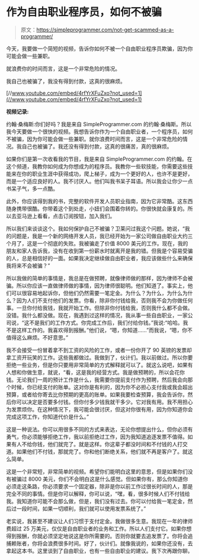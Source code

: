 # 作为自由职业程序员，如何不被骗

> 原文：<https://simpleprogrammer.com/not-get-scammed-as-a-programmer/>

今天，我要做一个简短的视频，告诉你如何不被一个自由职业程序员欺骗，因为你可能会做一些兼职。

就浪费你的时间而言，这是一个非常危险的情况。

我自己也被骗了，我没有得到付款，这真的很麻烦。

[//www.youtube.com/embed/4rfYrXFuZxo?not_used=1](//www.youtube.com/embed/4rfYrXFuZxo?not_used=1)

**视频记录:**

约翰·桑梅斯:你们好吗？我是来自 SimpleProgrammer.com 的约翰·桑梅斯。所以我今天要做一个很快的视频。我想告诉你作为一个自由职业者，一个程序员，如何不被骗，因为你可能会做一些兼职。就你浪费时间而言，这是一个非常危险的情况。我自己也被骗了。我还没有得到付款，这真的很痛苦，真的很麻烦。

如果你们是第一次收看我的节目，我是来自 SimpleProgrammer.com 的约翰。在这个频道，我教你如何成为你想成为的程序员。我教你一些软技能，你需要这些技能来在你的职业生涯中获得成功，爬上梯子，成为一个更好的人，也许不是更好，而是一个适应良好的人。我不讨厌人。他们叫我书呆子耳语。所以我会让你少一点书呆子气，多一点酷。

此外，你应该得到我的书，完整的软件开发人员职业指南，因为它非常酷。这东西随身携带很酷。你带着这个到处走，小妞们会围着你转的。你很快就会康复的。所以去亚马逊上看看，点击订阅按钮，加入我们。

所以我们来谈谈这个。我如何保护自己不被骗？卫莱问过我这个问题。她说，“我的问题是，我是一个新的网络开发人员，我已经开始为一家公司做自由职业大约三个月了，这是一个彻底的失败。我被骗走了价值 8000 美元的工作。现在，我的朋友和家人告诉我，没有在收到第一份薪水时就离开是我的错。但我是个容易受骗的人，总是相信好的一面。如果我决定继续做自由职业者，我应该做些什么来确保我将来不会被骗？”

所以我做的简单的事情是，我总是在做预聘，就像律师做的那样，因为律师不会被骗。所以你应该一直做律师做的事情，因为律师很聪明。他们知道了。事实上，他们可以很容易地起诉你，但他们仍然需要一笔定金。为什么？为什么，为什么为什么？因为人们不支付他们的发票。你看，除非你付钱给我，否则我不会为你做任何事。一旦你付给我钱，我就开始工作。但除非你付钱给我，否则我什么都不会做。没错。我什么都没做。现在，我遇到过这样的情况，我从事一些自由职业，一家公司说，“这不是我们的工作方式。你完成工作后，我们付给你钱。”我说:“哈哈。我不是这样工作的。我喜欢得到报酬。”他们说，“嗯，你知道……”而我说，“嗯，你不值得这么麻烦。不好意思。”

我不会接受一份冒着拿不到工资的风险的工作，或者一份你开了 90 英镑的发票却拿工资开玩笑的工作。这些我都做过。我做到了，伙计们。我以前做过。所以你要拒绝一些业务，但是你只要用非常简单的方式解释就可以了。就这么说吧，如果有人想和你做生意，就说，“看，这是我的经营方式。我是做预聘的，所以会花你钱。无论我们一周的预计工作是什么，我需要你提前支付作为预聘，然后我会向那个时候，你已经支付的账单。这对你是有利的，因为你不必担心支付我或我会超出预算，或者给你寄去比你预期的更高的账单。如果我要检查预算，我会告诉你，然后你可以决定是否要多付钱。但你付多少钱我就干多少。它对我有用。我不用担心为发票烦你。在这种情况下，我可能会很讨厌，但这对你很有用，因为你知道你会完成这项工作，你知道代价是什么。”

这是一种说法。你可以用很多不同的方式来表达，无论你想提出什么，但你必须有勇气，你必须能够拒绝工作，我以前拒绝过工作，因为我知道追逐发票不值得。如果有人不给你钱，他们就完了。就是这样。你这辈子都没时间和不付钱的人打交道。如果他们不付钱，那就完了。你和他们断绝关系，他们就不再是客户了。就这么简单。

这是一个非常短，非常简单的视频。希望你们能明白这里的意思，但是如果你们没有被骗过 8000 美元，你们不会明白这是什么感觉。但如果你有，那么你知道你必须走这条路，你必须要求一个固定器，除非是你以前工作过很长时间的人，那是完全不同的事情。但是你可以解释，你可以说，“嘿，看，很多时候人们不付钱给我。我知道你可能不会那么做，但是，我们没有过去。你可以付给我一笔定金，然后过一段时间，如果一切顺利，我们就可以使用发票系统了。”

老实说，我甚至不建议让人们习惯于支付定金。我做很多生意。我现在一年的律师费超过 25 万美元，仅仅是自由职业者的业务和工作。所以人们支付它。如果你想得到报酬，你就必须坚定地说这是你所需要的。否则你就要去追发票了。你将会追捕赖账者，你将会浪费很多时间。好了，伙计们。就像我说的，如果你还没有，去拿起这本书。这里谈到了自由职业，也有一些自由职业的建议。我下次再跟你聊。